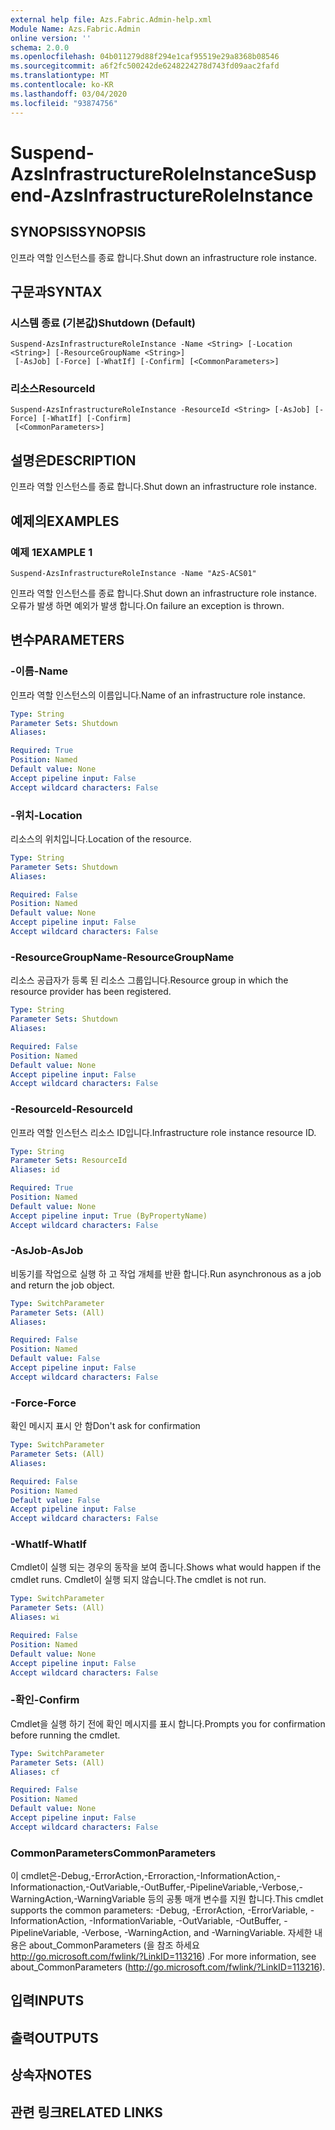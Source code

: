 ```yaml
---
external help file: Azs.Fabric.Admin-help.xml
Module Name: Azs.Fabric.Admin
online version: ''
schema: 2.0.0
ms.openlocfilehash: 04b011279d88f294e1caf95519e29a8368b08546
ms.sourcegitcommit: a6f2fc500242de6248224278d743fd09aac2fafd
ms.translationtype: MT
ms.contentlocale: ko-KR
ms.lasthandoff: 03/04/2020
ms.locfileid: "93874756"
---
```

# <span data-ttu-id="f8f99-101">Suspend-AzsInfrastructureRoleInstance</span><span class="sxs-lookup"><span data-stu-id="f8f99-101">Suspend-AzsInfrastructureRoleInstance</span></span>

## <span data-ttu-id="f8f99-102">SYNOPSIS</span><span class="sxs-lookup"><span data-stu-id="f8f99-102">SYNOPSIS</span></span>
<span data-ttu-id="f8f99-103">인프라 역할 인스턴스를 종료 합니다.</span><span class="sxs-lookup"><span data-stu-id="f8f99-103">Shut down an infrastructure role instance.</span></span>

## <span data-ttu-id="f8f99-104">구문과</span><span class="sxs-lookup"><span data-stu-id="f8f99-104">SYNTAX</span></span>

### <span data-ttu-id="f8f99-105">시스템 종료 (기본값)</span><span class="sxs-lookup"><span data-stu-id="f8f99-105">Shutdown (Default)</span></span>
```
Suspend-AzsInfrastructureRoleInstance -Name <String> [-Location <String>] [-ResourceGroupName <String>]
 [-AsJob] [-Force] [-WhatIf] [-Confirm] [<CommonParameters>]
```

### <span data-ttu-id="f8f99-106">리소스</span><span class="sxs-lookup"><span data-stu-id="f8f99-106">ResourceId</span></span>
```
Suspend-AzsInfrastructureRoleInstance -ResourceId <String> [-AsJob] [-Force] [-WhatIf] [-Confirm]
 [<CommonParameters>]
```

## <span data-ttu-id="f8f99-107">설명은</span><span class="sxs-lookup"><span data-stu-id="f8f99-107">DESCRIPTION</span></span>
<span data-ttu-id="f8f99-108">인프라 역할 인스턴스를 종료 합니다.</span><span class="sxs-lookup"><span data-stu-id="f8f99-108">Shut down an infrastructure role instance.</span></span>

## <span data-ttu-id="f8f99-109">예제의</span><span class="sxs-lookup"><span data-stu-id="f8f99-109">EXAMPLES</span></span>

### <span data-ttu-id="f8f99-110">예제 1</span><span class="sxs-lookup"><span data-stu-id="f8f99-110">EXAMPLE 1</span></span>
```
Suspend-AzsInfrastructureRoleInstance -Name "AzS-ACS01"
```

<span data-ttu-id="f8f99-111">인프라 역할 인스턴스를 종료 합니다.</span><span class="sxs-lookup"><span data-stu-id="f8f99-111">Shut down an infrastructure role instance.</span></span>
<span data-ttu-id="f8f99-112">오류가 발생 하면 예외가 발생 합니다.</span><span class="sxs-lookup"><span data-stu-id="f8f99-112">On failure an exception is thrown.</span></span>

## <span data-ttu-id="f8f99-113">변수</span><span class="sxs-lookup"><span data-stu-id="f8f99-113">PARAMETERS</span></span>

### <span data-ttu-id="f8f99-114">-이름</span><span class="sxs-lookup"><span data-stu-id="f8f99-114">-Name</span></span>
<span data-ttu-id="f8f99-115">인프라 역할 인스턴스의 이름입니다.</span><span class="sxs-lookup"><span data-stu-id="f8f99-115">Name of an infrastructure role instance.</span></span>

```yaml
Type: String
Parameter Sets: Shutdown
Aliases:

Required: True
Position: Named
Default value: None
Accept pipeline input: False
Accept wildcard characters: False
```

### <span data-ttu-id="f8f99-116">-위치</span><span class="sxs-lookup"><span data-stu-id="f8f99-116">-Location</span></span>
<span data-ttu-id="f8f99-117">리소스의 위치입니다.</span><span class="sxs-lookup"><span data-stu-id="f8f99-117">Location of the resource.</span></span>

```yaml
Type: String
Parameter Sets: Shutdown
Aliases:

Required: False
Position: Named
Default value: None
Accept pipeline input: False
Accept wildcard characters: False
```

### <span data-ttu-id="f8f99-118">-ResourceGroupName</span><span class="sxs-lookup"><span data-stu-id="f8f99-118">-ResourceGroupName</span></span>
<span data-ttu-id="f8f99-119">리소스 공급자가 등록 된 리소스 그룹입니다.</span><span class="sxs-lookup"><span data-stu-id="f8f99-119">Resource group in which the resource provider has been registered.</span></span>

```yaml
Type: String
Parameter Sets: Shutdown
Aliases:

Required: False
Position: Named
Default value: None
Accept pipeline input: False
Accept wildcard characters: False
```

### <span data-ttu-id="f8f99-120">-ResourceId</span><span class="sxs-lookup"><span data-stu-id="f8f99-120">-ResourceId</span></span>
<span data-ttu-id="f8f99-121">인프라 역할 인스턴스 리소스 ID입니다.</span><span class="sxs-lookup"><span data-stu-id="f8f99-121">Infrastructure role instance resource ID.</span></span>

```yaml
Type: String
Parameter Sets: ResourceId
Aliases: id

Required: True
Position: Named
Default value: None
Accept pipeline input: True (ByPropertyName)
Accept wildcard characters: False
```

### <span data-ttu-id="f8f99-122">-AsJob</span><span class="sxs-lookup"><span data-stu-id="f8f99-122">-AsJob</span></span>
<span data-ttu-id="f8f99-123">비동기를 작업으로 실행 하 고 작업 개체를 반환 합니다.</span><span class="sxs-lookup"><span data-stu-id="f8f99-123">Run asynchronous as a job and return the job object.</span></span>

```yaml
Type: SwitchParameter
Parameter Sets: (All)
Aliases:

Required: False
Position: Named
Default value: False
Accept pipeline input: False
Accept wildcard characters: False
```

### <span data-ttu-id="f8f99-124">-Force</span><span class="sxs-lookup"><span data-stu-id="f8f99-124">-Force</span></span>
<span data-ttu-id="f8f99-125">확인 메시지 표시 안 함</span><span class="sxs-lookup"><span data-stu-id="f8f99-125">Don't ask for confirmation</span></span>

```yaml
Type: SwitchParameter
Parameter Sets: (All)
Aliases:

Required: False
Position: Named
Default value: False
Accept pipeline input: False
Accept wildcard characters: False
```

### <span data-ttu-id="f8f99-126">-WhatIf</span><span class="sxs-lookup"><span data-stu-id="f8f99-126">-WhatIf</span></span>
<span data-ttu-id="f8f99-127">Cmdlet이 실행 되는 경우의 동작을 보여 줍니다.</span><span class="sxs-lookup"><span data-stu-id="f8f99-127">Shows what would happen if the cmdlet runs.</span></span>
<span data-ttu-id="f8f99-128">Cmdlet이 실행 되지 않습니다.</span><span class="sxs-lookup"><span data-stu-id="f8f99-128">The cmdlet is not run.</span></span>

```yaml
Type: SwitchParameter
Parameter Sets: (All)
Aliases: wi

Required: False
Position: Named
Default value: None
Accept pipeline input: False
Accept wildcard characters: False
```

### <span data-ttu-id="f8f99-129">-확인</span><span class="sxs-lookup"><span data-stu-id="f8f99-129">-Confirm</span></span>
<span data-ttu-id="f8f99-130">Cmdlet을 실행 하기 전에 확인 메시지를 표시 합니다.</span><span class="sxs-lookup"><span data-stu-id="f8f99-130">Prompts you for confirmation before running the cmdlet.</span></span>

```yaml
Type: SwitchParameter
Parameter Sets: (All)
Aliases: cf

Required: False
Position: Named
Default value: None
Accept pipeline input: False
Accept wildcard characters: False
```

### <span data-ttu-id="f8f99-131">CommonParameters</span><span class="sxs-lookup"><span data-stu-id="f8f99-131">CommonParameters</span></span>
<span data-ttu-id="f8f99-132">이 cmdlet은-Debug,-ErrorAction,-Erroraction,-InformationAction,-Informationaction,-OutVariable,-OutBuffer,-PipelineVariable,-Verbose,-WarningAction,-WarningVariable 등의 공통 매개 변수를 지원 합니다.</span><span class="sxs-lookup"><span data-stu-id="f8f99-132">This cmdlet supports the common parameters: -Debug, -ErrorAction, -ErrorVariable, -InformationAction, -InformationVariable, -OutVariable, -OutBuffer, -PipelineVariable, -Verbose, -WarningAction, and -WarningVariable.</span></span> <span data-ttu-id="f8f99-133">자세한 내용은 about_CommonParameters (을 참조 하세요 http://go.microsoft.com/fwlink/?LinkID=113216) .</span><span class="sxs-lookup"><span data-stu-id="f8f99-133">For more information, see about_CommonParameters (http://go.microsoft.com/fwlink/?LinkID=113216).</span></span>

## <span data-ttu-id="f8f99-134">입력</span><span class="sxs-lookup"><span data-stu-id="f8f99-134">INPUTS</span></span>

## <span data-ttu-id="f8f99-135">출력</span><span class="sxs-lookup"><span data-stu-id="f8f99-135">OUTPUTS</span></span>

## <span data-ttu-id="f8f99-136">상속자</span><span class="sxs-lookup"><span data-stu-id="f8f99-136">NOTES</span></span>

## <span data-ttu-id="f8f99-137">관련 링크</span><span class="sxs-lookup"><span data-stu-id="f8f99-137">RELATED LINKS</span></span>
